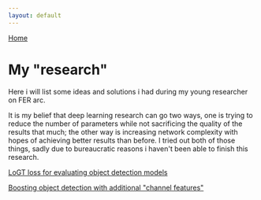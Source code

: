 ```yaml
---
layout: default
---
```

[Home](./)


# My "research" 
Here i will list some ideas and solutions i had during my young researcher on FER arc.

 It is my belief that deep learning research can go two ways, one is trying to reduce the number of parameters while not sacrificing the quality of the results that much; the other way is increasing network complexity with hopes of achieving better results than before. I tried out both of those things, sadly due to bureaucratic reasons i haven't been able to finish this research.



[LoGT loss for evaluating object detection models](./logt.html)

[Boosting object detection with additional "channel features"](./rgbd.html)

